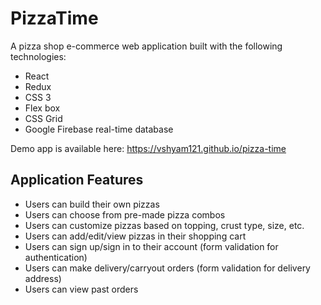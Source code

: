 # PizzaTime

A pizza shop e-commerce web application built with the following technologies:
* React
* Redux
* CSS 3
* Flex box
* CSS Grid
* Google Firebase real-time database

Demo app is available here: <a href="https://vshyam121.github.io/pizza-time">https://vshyam121.github.io/pizza-time</a>

## Application Features
* Users can build their own pizzas
* Users can choose from pre-made pizza combos
* Users can customize pizzas based on topping, crust type, size, etc. 
* Users can add/edit/view pizzas in their shopping cart
* Users can sign up/sign in to their account (form validation for authentication)
* Users can make delivery/carryout orders (form validation for delivery address)
* Users can view past orders
